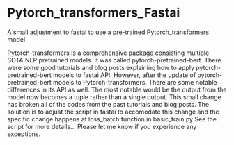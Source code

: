 # Pytorch_transformers_Fastai
A small adjustment to fastai to use a pre-trained Pytorch_transformers model 

Pytorch-transformers is a comprehensive package consisting multiple SOTA NLP pretrained models. It was called pytorch-pretrained-bert. There were some good tutorials and blog posts explaining how to apply pytorch-pretrained-bert models to fastai API. 
However, after the update of pytorch-pretrained-bert models to Pytorch-transformers. There are some notable differences in its API as well. The most notable would be the output from the model now becomes a tuple rather than a single output. This small change has broken all of the codes from the past tutorials and blog posts.
The solution is to adjust the script in fastai to accomodate this change and the specific change happens at loss_batch function in basic_train.py 
See the script for more details...
Please let me know if you experience any exceptions. 
